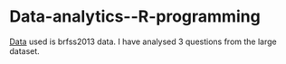 # Data-analytics--R-programming
 
[Data](https://www.cdc.gov/brfss/data_documentation/index.htm)
used is brfss2013 data.
I have analysed 3 questions from the large dataset.

